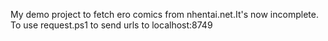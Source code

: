 My demo project to fetch ero comics from nhentai.net.It's now incomplete.
To use request.ps1 to send urls to localhost:8749
